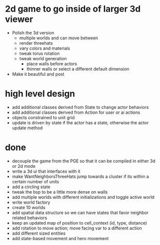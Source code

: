 # 2d game to go inside of larger 3d viewer
* Polish the 3d version
    * multiple worlds and can move between
    * render threehats
    * vary colors and materials
    * tweak torus rotation
    * tweak world generation
        * place walls before actors
        * thinner walls or select a different default dimension
* Make it beautiful and post

# high level design
* add additional classes derived from State to change actor behaviors
* add additional classes derived from Action for user or ai actions 
* objects constrained to unit grid
* update is driven by state if the actor has a state, otherwise the actor update method 

# done
* decouple the game from the PGE so that it can be compiled in either 3d or 2d mode
* write a 3d ui that interfaces with it 
* make WantNeighborsThreeHats jump towards a cluster if its within a certain number of units
* add a circling state
* tweak the bsp to be a little more dense on walls
* add multiple worlds with different initializations and toggle active world
* write world factory
* create 10 worlds
* add spatial data structure so we can have states that favor neighbor related behaviors 
* keep an updated map of position to cell_context (id, type, distance)
* add rotation to move action; move facing var to a different action 
* add different sized entities
* add state-based movement and hero movement

